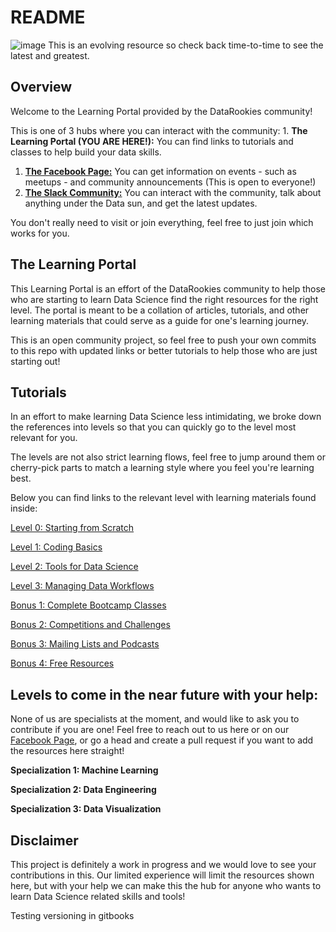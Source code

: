 # README

![image](.gitbook/assets/cover.png) This is an evolving resource so check back time-to-time to see the latest and greatest.

## Overview

Welcome to the Learning Portal provided by the DataRookies community!

This is one of 3 hubs where you can interact with the community: 1. **The Learning Portal \(YOU ARE HERE!\):** You can find links to tutorials and classes to help build your data skills.

1. [**The Facebook Page:**](https://github.com/DataRookies/DataRookiesLearningPortal/tree/64adecde86cb4dc52770f7d613ccefdc81497177/fb.me/datarookies/README.md) You can get information on events - such as meetups - and community announcements \(This is open to everyone!\)
2. [**The Slack Community:**](https://join.slack.com/t/datarookies/shared_invite/enQtNTE0NzE5NjY0Mjc0LWMwMTA4ODAxMjU2ZmI0NjdjNmExYTdjZGJlMTQ2NDcxZDhjNzk0MThjNDUzY2VhODk3MmM4NTIyMmRmOGYwZjI) You can interact with the community, talk about anything under the Data sun, and get the latest updates.

You don't really need to visit or join everything, feel free to just join which works for you.

## The Learning Portal

This Learning Portal is an effort of the DataRookies community to help those who are starting to learn Data Science find the right resources for the right level. The portal is meant to be a collation of articles, tutorials, and other learning materials that could serve as a guide for one's learning journey.

This is an open community project, so feel free to push your own commits to this repo with updated links or better tutorials to help those who are just starting out!

## Tutorials

In an effort to make learning Data Science less intimidating, we broke down the references into levels so that you can quickly go to the level most relevant for you.

The levels are not also strict learning flows, feel free to jump around them or cherry-pick parts to match a learning style where you feel you're learning best.

Below you can find links to the relevant level with learning materials found inside:

[Level 0: Starting from Scratch](https://github.com/DataRookies/DataRookiesLearningPortal/blob/master/learning_references/Level%200:%20Starting%20from%20Scratch%20.md)

[Level 1: Coding Basics](https://github.com/DataRookies/DataRookiesLearningPortal/blob/master/learning_references/Level%201:%20Coding%20Basics.md)

[Level 2: Tools for Data Science](https://github.com/DataRookies/DataRookiesLearningPortal/blob/master/learning_references/Level%202:%20Tools%20for%20Data%20Science.md)

[Level 3: Managing Data Workflows](https://github.com/DataRookies/DataRookiesLearningPortal/blob/master/learning_references/Level%203:%20Managing%20Data%20Workflows.md)

[Bonus 1: Complete Bootcamp Classes](https://github.com/DataRookies/DataRookiesLearningPortal/blob/master/learning_references/Bonus%201:%20Complete%20Bootcamp%20Classes.md)

[Bonus 2: Competitions and Challenges](https://github.com/DataRookies/DataRookiesLearningPortal/blob/master/learning_references/Bonus%202:%20Competitions%20and%20Challenges.md)

[Bonus 3: Mailing Lists and Podcasts](https://github.com/DataRookies/DataRookiesLearningPortal/blob/master/learning_references/Bonus%203:%20Mailing%20Lists%20and%20Podcasts.md)

[Bonus 4: Free Resources](https://github.com/DataRookies/DataRookiesLearningPortal/blob/master/learning_references/Bonus%204:%20Free%20Resources.md)

## Levels to come in the near future with your help:

None of us are specialists at the moment, and would like to ask you to contribute if you are one! Feel free to reach out to us here or on our [Facebook Page](https://github.com/DataRookies/DataRookiesLearningPortal/tree/64adecde86cb4dc52770f7d613ccefdc81497177/fb.me/datarookies/README.md), or go a head and create a pull request if you want to add the resources here straight!

**Specialization 1: Machine Learning**

**Specialization 2: Data Engineering**

**Specialization 3: Data Visualization**

## Disclaimer

This project is definitely a work in progress and we would love to see your contributions in this. Our limited experience will limit the resources shown here, but with your help we can make this the hub for anyone who wants to learn Data Science related skills and tools!



Testing versioning in gitbooks

